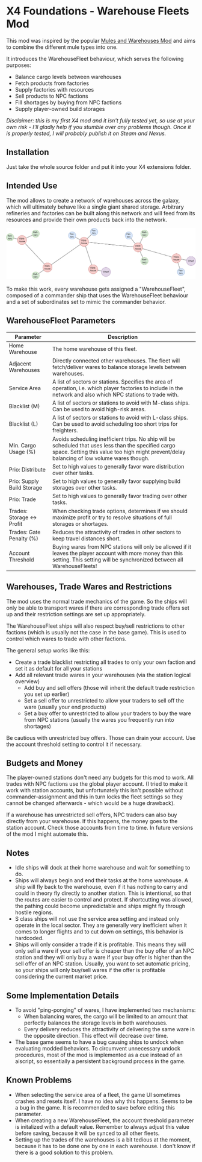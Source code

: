 # X4 Foundations - Warehouse Fleets Mod

This mod was inspired by the popular [Mules and Warehouses Mod](https://github.com/Misunderstood-Wookiee/Mules-and-Warehouses-Extended) and aims to combine the different mule types into one.

It introduces the WarehouseFleet behaviour, which serves the following purposes:
- Balance cargo levels between warehouses
- Fetch products from factories
- Supply factories with resources
- Sell products to NPC factions
- Fill shortages by buying from NPC factions
- Supply player-owned build storages

*Disclaimer: this is my first X4 mod and it isn't fully tested yet, so use at your own risk - I'll gladly help if you stumble over any problems though. Once it is properly tested, I will probably publish it on Steam and Nexus.*

## Installation

Just take the whole source folder and put it into your X4 extensions folder.

## Intended Use

The mod allows to create a network of warehouses across the galaxy, which will ultimately behave like a single giant shared storage. Arbitrary refineries and factories can be built along this network and will feed from its resources and provide their own products back into the network.

![Warehouse Setup](./WarehouseFleets.drawio.png "Warehouse Setup")

To make this work, every warehouse gets assigned a "WarehouseFleet", composed of a commander ship that uses the WarehouseFleet behaviour and a set of subordinates set to mimic the commander behavior.

## WarehouseFleet Parameters

| Parameter | Description |
| --- | --- |
| Home Warehouse | The home warehouse of this fleet. |
| Adjacent Warehouses | Directly connected other warehouses. The fleet will fetch/deliver wares to balance storage levels between warehouses. |
| Service Area | A list of sectors or stations. Specifies the area of operation, i.e. which player factories to include in the network and also which NPC stations to trade with. |
| Blacklist (M) | A list of sectors or stations to avoid with M-class ships. Can be used to avoid high-risk areas. |
| Blacklist (L) | A list of sectors or stations to avoid with L-class ships. Can be used to avoid scheduling too short trips for freighters. |
| Min. Cargo Usage (%) | Avoids scheduling inefficient trips. No ship will be scheduled that uses less than the specified cargo space. Setting this value too high might prevent/delay balancing of low volume wares though. |
| Prio: Distribute | Set to high values to generally favor ware distribution over other tasks. |
| Prio: Supply Build Storage | Set to high values to generally favor supplying build storages over other tasks. |
| Prio: Trade  | Set to high values to generally favor trading over other tasks. |
| Trades: Storage &lt;-&gt; Profit | When checking trade options, determines if we should maximize profit or try to resolve situations of full storages or shortages.  |
| Trades: Gate Penalty (%) | Reduces the attractivity of trades in other sectors to keep travel distances short. |
| Account Threshold | Buying wares from NPC stations will only be allowed if it leaves the player account with more money than this setting. This setting will be synchronized between all WarehouseFleets! |

## Warehouses, Trade Wares and Restrictions

The mod uses the normal trade mechanics of the game. So the ships will only be able to transport wares if there are corresponding trade offers set up and their restriction settings are set up appropriately.

The WarehouseFleet ships will also respect buy/sell restrictions to other factions (which is usually not the case in the base game). This is used to control which wares to trade with other factions.

The general setup works like this:
- Create a trade blacklist restricting all trades to only your own faction and set it as default for all your stations
- Add all relevant trade wares in your warehouses (via the station logical overview)
  - Add buy and sell offers (those will inherit the default trade restriction you set up earlier)
  - Set a sell offer to unrestricted to allow your traders to sell off the ware (usually your end products)
  - Set a buy offer to unrestricted to allow your traders to buy the ware from NPC stations (usually the wares you frequently run into shortages)

Be cautious with unrestricted buy offers. Those can drain your account. Use the account threshold setting to control it if necessary.

## Budgets and Money

The player-owned stations don't need any budgets for this mod to work. All trades with NPC factions use the global player account. (I tried to make it work with station accounts, but unfortunately this isn't possible without commander-assignment and this in turn locks the fleet settings so they cannot be changed afterwards - which would be a huge drawback).

If a warehouse has unrestricted sell offers, NPC traders can also buy directly from your warehouse. If this happens, the money goes to the station account. Check those accounts from time to time.
In future versions of the mod I might automate this.

## Notes

- Idle ships will dock at their home warehouse and wait for something to do.
- Ships will always begin and end their tasks at the home warehouse. A ship will fly back to the warehouse, even if it has nothing to carry and could in theory fly directly to another station. This is intentional, so that the routes are easier to control and protect. If shortcutting was allowed, the pathing could become unpredictable and ships might fly through hostile regions.
- S class ships will not use the service area setting and instead only operate in the local sector. They are generally very inefficient when it comes to longer flights and to cut down on settings, this behavior is hardcoded.
- Ships will only consider a trade if it is profitable. This means they will only sell a ware if your sell offer is cheaper than the buy offer of an NPC station and they will only buy a ware if your buy offer is higher than the sell offer of an NPC station. Usually, you want to set automatic pricing, so your ships will only buy/sell wares if the offer is profitable considering the current market price.

## Some Implementation Details

- To avoid "ping-ponging" of wares, I have implemented two mechanisms:
  - When balancing wares, the cargo will be limited to an amount that perfectly balances the storage levels in both warehouses.
  - Every delivery reduces the attractivity of delivering the same ware in the opposite direction. This effect will decrease over time.
- The base game seems to have a bug causing ships to undock when evaluating modded behaviors. To circumvent unnecessary undock procedures, most of the mod is implemented as a cue instead of an aiscript, so essentially a persistent background process in the game.

## Known Problems

- When selecting the service area of a fleet, the game UI sometimes crashes and resets itself. I have no idea why this happens. Seems to be a bug in the game. It is recommended to save before editing this parameter.
- When creating a new WarehouseFleet, the account threshold parameter is initalized with a default value. Remember to always adjust this value before saving, because it will be synced to all other fleets.
- Setting up the trades of the warehouses is a bit tedious at the moment, because it has to be done one by one in each warehouse. I don't know if there is a good solution to this problem.
